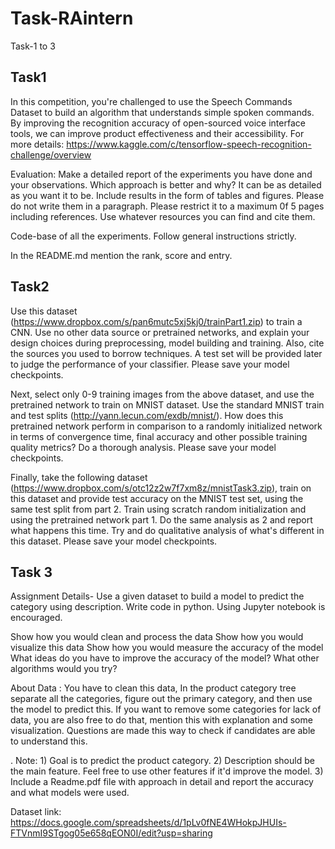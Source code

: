 # Task-RAintern
Task-1 to 3

## Task1

In this competition, you're challenged to use the Speech Commands Dataset to build an algorithm that understands simple spoken commands. By improving the recognition accuracy of open-sourced voice interface tools, we can improve product effectiveness and their accessibility. For more details: https://www.kaggle.com/c/tensorflow-speech-recognition-challenge/overview

Evaluation: 
Make a detailed report of  the experiments you have done and your observations. Which approach is better and why? It can be as detailed as you want it to be. Include results in the form of tables and figures. Please do not write them in a paragraph. Please restrict it to a maximum 0f 5 pages including references. Use whatever resources you can find and cite them.

Code-base of all the experiments.  Follow general instructions strictly. 

In the README.md mention the rank, score and entry.


## Task2

Use this dataset (https://www.dropbox.com/s/pan6mutc5xj5kj0/trainPart1.zip) to train a CNN. Use no other data source or pretrained networks, and explain your design choices during preprocessing, model building and training. Also, cite the sources you used to borrow techniques. A test set will be provided later to judge the performance of your classifier. Please save your model checkpoints.


Next, select only 0-9 training images from the above dataset, and use the pretrained network to train on MNIST dataset. Use the standard MNIST train and test splits (http://yann.lecun.com/exdb/mnist/). How does this pretrained network perform in comparison to a randomly initialized network in terms of convergence time, final accuracy and other possible training quality metrics? Do a thorough analysis. Please save your model checkpoints.


Finally, take the following dataset (https://www.dropbox.com/s/otc12z2w7f7xm8z/mnistTask3.zip), train on this dataset and provide test accuracy on the MNIST test set, using the same test split from part 2. Train using scratch random initialization and using the pretrained network part 1. Do the same analysis as 2 and report what happens this time. Try and do qualitative analysis of what's different in this dataset. Please save your model checkpoints.

## Task 3

Assignment Details-
Use a given dataset to build a model to predict the category using description. Write code in python. Using Jupyter notebook is encouraged. 

Show how you would clean and process the data
Show how you would visualize this data
Show how you would measure the accuracy of the model
What ideas do you have to improve the accuracy of the model? What other algorithms would you try?

About Data : You have to clean this data, In the product category tree separate all the categories, figure out the primary category, and then use the model to predict this.
If you want to remove some categories for lack of data, you are also free to do that, mention this with explanation and some visualization.
Questions are made this way to check if candidates are able to understand this.


.
Note: 1) Goal is to predict the product category.
2) Description should be the main feature. Feel free to use other features if it'd improve the model.
3) Include a Readme.pdf file with approach in detail and report the accuracy and what models were used.
 

Dataset link:
https://docs.google.com/spreadsheets/d/1pLv0fNE4WHokpJHUIs-FTVnmI9STgog05e658qEON0I/edit?usp=sharing

